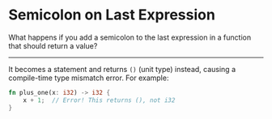 # Semicolon on Last Expression

What happens if you add a semicolon to the last expression in a function that should return a value?

---

It becomes a statement and returns `()` (unit type) instead, causing a compile-time type mismatch error. For example:
```rust
fn plus_one(x: i32) -> i32 {
    x + 1;  // Error! This returns (), not i32
}
```